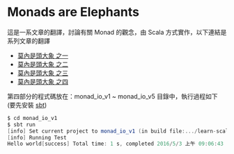 # Monads are Elephants

這是一系文章的翻譯，討論有關 Monad 的觀念，由 Scala 方式實作，以下連結是系列文章的翻譯

- [莫內是頭大象 之一](https://github.com/hugolu/learn-scala/blob/master/myNote/monads-are-elephants/monads-are-elephants-part-1.md)
- [莫內是頭大象 之二](https://github.com/hugolu/learn-scala/blob/master/myNote/monads-are-elephants/monads-are-elephants-part-2.md)
- [莫內是頭大象 之三](https://github.com/hugolu/learn-scala/blob/master/myNote/monads-are-elephants/monads-are-elephants-part-3.md)
- [莫內是頭大象 之四](https://github.com/hugolu/learn-scala/blob/master/myNote/monads-are-elephants/monads-are-elephants-part-4.md)

第四部分的程式碼放在：monad_io_v1 ~ monad_io_v5 目錄中，執行過程如下 (要先安裝 [sbt](http://www.scala-sbt.org/release/docs/Setup.html))

```scala
$ cd monad_io_v1
$ sbt run
[info] Set current project to monad_io_v1 (in build file:.../learn-scala/myNote/monads-are-elephants/monad_io_v1/)
[info] Running Test
Hello world[success] Total time: 1 s, completed 2016/5/3 上午 09:06:43
```
